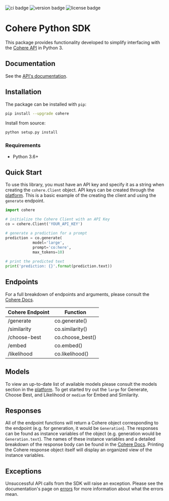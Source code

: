 ![ci badge](https://github.com/cohere-ai/cohere-python/actions/workflows/test.yaml/badge.svg)
![version badge](https://img.shields.io/pypi/v/cohere)
![license badge](https://img.shields.io/github/license/cohere-ai/cohere-python)

# Cohere Python SDK

This package provides functionality developed to simplify interfacing with the [Cohere API](https://docs.cohere.ai/) in Python 3.

## Documentation

See the [API's documentation](https://docs.cohere.ai/#api-reference). 

## Installation

The package can be installed with `pip`:

```bash
pip install --upgrade cohere
```

Install from source:

```bash
python setup.py install
```

### Requirements
- Python 3.6+

## Quick Start

To use this library, you must have an API key and specify it as a string when creating the `cohere.Client` object. API keys can be created through the [platform](https://os.cohere.ai). This is a basic example of the creating the client and using the `generate` endpoint.

```python
import cohere

# initialize the Cohere Client with an API Key
co = cohere.Client('YOUR_API_KEY')

# generate a prediction for a prompt 
prediction = co.generate(
            model='large',
            prompt='co:here',
            max_tokens=10)
            
# print the predicted text          
print('prediction: {}'.format(prediction.text))
```

## Endpoints
For a full breakdown of endpoints and arguments, please consult the [Cohere Docs](https://docs.cohere.ai/).

Cohere Endpoint | Function
----- | -----
/generate  | co.generate()
/similarity | co.similarity()
/choose-best | co.choose_best()
/embed | co.embed()
/likelihood | co.likelihood()

## Models
To view an up-to-date list of available models please consult the models section in the [platform](https://os.cohere.ai). To get started try out the `large` for Generate, Choose Best, and Likelihood or `medium` for Embed and Similarity.

## Responses
All of the endpoint functions will return a Cohere object corresponding to the endpoint (e.g. for generation, it would be `Generation`). The responses can be found as instance variables of the object (e.g. generation would be `Generation.text`). The names of these instance variables and a detailed breakdown of the response body can be found in the [Cohere Docs](https://docs.cohere.ai/). Printing the Cohere response object itself will display an organized view of the instance variables.

## Exceptions

Unsuccessful API calls from the SDK will raise an exception. Please see the documentation's page on [errors](https://docs.cohere.ai/errors-reference) for more information about what the errors mean.

